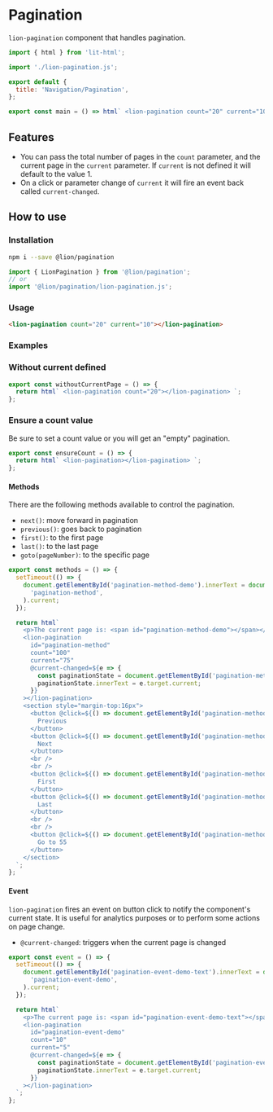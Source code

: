 # Pagination

`lion-pagination` component that handles pagination.

```js script
import { html } from 'lit-html';

import './lion-pagination.js';

export default {
  title: 'Navigation/Pagination',
};
```

```js preview-story
export const main = () => html` <lion-pagination count="20" current="10"></lion-pagination> `;
```

## Features

- You can pass the total number of pages in the `count` parameter, and the current page in the `current` parameter. If `current` is not defined it will default to the value 1.
- On a click or parameter change of `current` it will fire an event back called `current-changed`.

## How to use

### Installation

```bash
npm i --save @lion/pagination
```

```js
import { LionPagination } from '@lion/pagination';
// or
import '@lion/pagination/lion-pagination.js';
```

### Usage

```html
<lion-pagination count="20" current="10"></lion-pagination>
```

### Examples

### Without current defined

```js preview-story
export const withoutCurrentPage = () => {
  return html` <lion-pagination count="20"></lion-pagination> `;
};
```

### Ensure a count value

Be sure to set a count value or you will get an "empty" pagination.

```js preview-story
export const ensureCount = () => {
  return html` <lion-pagination></lion-pagination> `;
};
```

#### Methods

There are the following methods available to control the pagination.

- `next()`: move forward in pagination
- `previous()`: goes back to pagination
- `first()`: to the first page
- `last()`: to the last page
- `goto(pageNumber)`: to the specific page

```js preview-story
export const methods = () => {
  setTimeout(() => {
    document.getElementById('pagination-method-demo').innerText = document.getElementById(
      'pagination-method',
    ).current;
  });

  return html`
    <p>The current page is: <span id="pagination-method-demo"></span></p>
    <lion-pagination
      id="pagination-method"
      count="100"
      current="75"
      @current-changed=${e => {
        const paginationState = document.getElementById('pagination-method-demo');
        paginationState.innerText = e.target.current;
      }}
    ></lion-pagination>
    <section style="margin-top:16px">
      <button @click=${() => document.getElementById('pagination-method').previous()}>
        Previous
      </button>
      <button @click=${() => document.getElementById('pagination-method').next()}>
        Next
      </button>
      <br />
      <br />
      <button @click=${() => document.getElementById('pagination-method').first()}>
        First
      </button>
      <button @click=${() => document.getElementById('pagination-method').last()}>
        Last
      </button>
      <br />
      <br />
      <button @click=${() => document.getElementById('pagination-method').goto(55)}>
        Go to 55
      </button>
    </section>
  `;
};
```

#### Event

`lion-pagination` fires an event on button click to notify the component's current state. It is useful for analytics purposes or to perform some actions on page change.

- `@current-changed`: triggers when the current page is changed

```js preview-story
export const event = () => {
  setTimeout(() => {
    document.getElementById('pagination-event-demo-text').innerText = document.getElementById(
      'pagination-event-demo',
    ).current;
  });

  return html`
    <p>The current page is: <span id="pagination-event-demo-text"></span></p>
    <lion-pagination
      id="pagination-event-demo"
      count="10"
      current="5"
      @current-changed=${e => {
        const paginationState = document.getElementById('pagination-event-demo-text');
        paginationState.innerText = e.target.current;
      }}
    ></lion-pagination>
  `;
};
```
